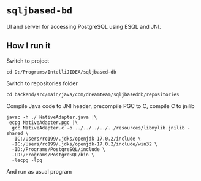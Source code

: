 # ```sqljbased-bd```

UI and server for accessing PostgreSQL using ESQL and JNI.

## How I run it

Switch to project
```shell
cd D:/Programs/IntelliJIDEA/sqljbased-db
```

Switch to repositories folder
```shell
cd backend/src/main/java/com/dreamteam/sqljbaseddb/repositories
```

Compile Java code to JNI header, precompile PGC to C, compile C to jnilib
```shell
javac -h ./ NativeAdapter.java |\
 ecpg NativeAdapter.pgc |\
  gcc NativeAdapter.c -o ../../../../../resources/libmylib.jnilib -shared \
  -IC:/Users/rc199/.jdks/openjdk-17.0.2/include \
  -IC:/Users/rc199/.jdks/openjdk-17.0.2/include/win32 \
  -ID:/Programs/PostgreSQL/include \
  -LD:/Programs/PostgreSQL/bin \
  -lecpg -lpq 
```

And run as usual program